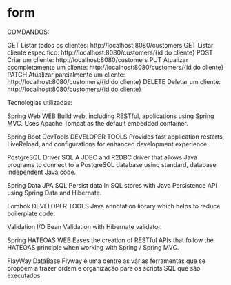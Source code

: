 # form

COMDANDOS: 

GET Listar todos os clientes: http://localhost:8080/customers
GET Listar cliente especifico: http://localhost:8080/customers/{id do cliente} 
POST Criar um cliente: http://localhost:8080/customers
PUT Atualizar ccompletamente um cliente: http://localhost:8080/customers/{id do cliente}
PATCH Atualizar parcialmente um cliente: http://localhost:8080/customers/{id do cliente} 
DELETE Deletar um cliente: http://localhost:8080/customers/{id do cliente} 


Tecnologias utilizadas:

Spring Web WEB
Build web, including RESTful, applications using Spring MVC. Uses Apache Tomcat as the default embedded container.

Spring Boot DevTools DEVELOPER TOOLS
Provides fast application restarts, LiveReload, and configurations for enhanced development experience.

PostgreSQL Driver SQL
A JDBC and R2DBC driver that allows Java programs to connect to a PostgreSQL database using standard, database independent Java code.

Spring Data JPA SQL
Persist data in SQL stores with Java Persistence API using Spring Data and Hibernate.

Lombok DEVELOPER TOOLS
Java annotation library which helps to reduce boilerplate code.

Validation I/O
Bean Validation with Hibernate validator.

Spring HATEOAS WEB
Eases the creation of RESTful APIs that follow the HATEOAS principle when working with Spring / Spring MVC.

FlayWay DataBase
Flyway é uma dentre as várias ferramentas que se propõem a trazer ordem e organização para os scripts SQL que são executados
 
 
